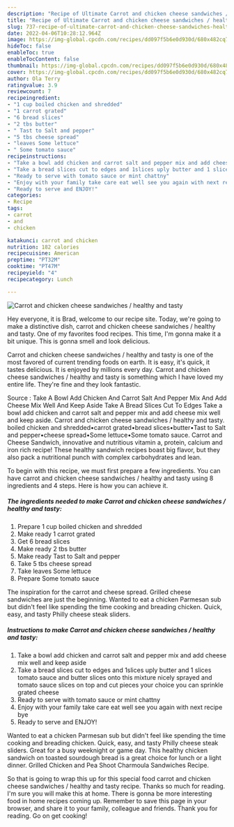 ```yaml
---
description: "Recipe of Ultimate Carrot and chicken cheese sandwiches / healthy and tasty"
title: "Recipe of Ultimate Carrot and chicken cheese sandwiches / healthy and tasty"
slug: 737-recipe-of-ultimate-carrot-and-chicken-cheese-sandwiches-healthy-and-tasty
date: 2022-04-06T10:28:12.964Z
image: https://img-global.cpcdn.com/recipes/dd097f5b6e0d930d/680x482cq70/carrot-and-chicken-cheese-sandwiches-healthy-and-tasty-recipe-main-photo.jpg
hideToc: false
enableToc: true
enableTocContent: false
thumbnail: https://img-global.cpcdn.com/recipes/dd097f5b6e0d930d/680x482cq70/carrot-and-chicken-cheese-sandwiches-healthy-and-tasty-recipe-main-photo.jpg
cover: https://img-global.cpcdn.com/recipes/dd097f5b6e0d930d/680x482cq70/carrot-and-chicken-cheese-sandwiches-healthy-and-tasty-recipe-main-photo.jpg
author: Ola Terry
ratingvalue: 3.9
reviewcount: 7
recipeingredient:
- "1 cup boiled chicken and shredded"
- "1 carrot grated"
- "6 bread slices"
- "2 tbs butter"
- " Tast to Salt and pepper"
- "5 tbs cheese spread"
- "leaves Some lettuce"
- " Some tomato sauce"
recipeinstructions:
- "Take a bowl add chicken and carrot salt and pepper mix and add cheese mix well and keep aside"
- "Take a bread slices cut to edges and 1slices uply butter and 1 slices tomato sauce and butter slices onto this mixture nicely sprayed and tomato sauce slices on top and cut pieces your choice you can sprinkle grated cheese"
- "Ready to serve with tomato sauce or mint chattny"
- "Enjoy with your family take care eat well see you again with next recipe bye"
- "Ready to serve and ENJOY!"
categories:
- Recipe
tags:
- carrot
- and
- chicken

katakunci: carrot and chicken 
nutrition: 182 calories
recipecuisine: American
preptime: "PT32M"
cooktime: "PT47M"
recipeyield: "4"
recipecategory: Lunch

---
```



![Carrot and chicken cheese sandwiches / healthy and tasty](https://img-global.cpcdn.com/recipes/dd097f5b6e0d930d/680x482cq70/carrot-and-chicken-cheese-sandwiches-healthy-and-tasty-recipe-main-photo.jpg)

Hey everyone, it is Brad, welcome to our recipe site. Today, we're going to make a distinctive dish, carrot and chicken cheese sandwiches / healthy and tasty. One of my favorites food recipes. This time, I'm gonna make it a bit unique. This is gonna smell and look delicious.

Carrot and chicken cheese sandwiches / healthy and tasty is one of the most favored of current trending foods on earth. It is easy, it's quick, it tastes delicious. It is enjoyed by millions every day. Carrot and chicken cheese sandwiches / healthy and tasty is something which I have loved my entire life. They're fine and they look fantastic.

Source : Take A Bowl Add Chicken And Carrot Salt And Pepper Mix And Add Cheese Mix Well And Keep Aside Take A Bread Slices Cut To Edges Take a bowl add chicken and carrot salt and pepper mix and add cheese mix well and keep aside. Carrot and chicken cheese sandwiches / healthy and tasty. boiled chicken and shredded•carrot grated•bread slices•butter•Tast to Salt and pepper•cheese spread•Some lettuce•Some tomato sauce. Carrot and Cheese Sandwich, innovative and nutritious vitamin a, protein, calcium and iron rich recipe! These healthy sandwich recipes boast big flavor, but they also pack a nutritional punch with complex carbohydrates and lean.


To begin with this recipe, we must first prepare a few ingredients. You can have carrot and chicken cheese sandwiches / healthy and tasty using 8 ingredients and 4 steps. Here is how you can achieve it.

<!--inarticleads1-->

##### The ingredients needed to make Carrot and chicken cheese sandwiches / healthy and tasty:

1. Prepare 1 cup boiled chicken and shredded
1. Make ready 1 carrot grated
1. Get 6 bread slices
1. Make ready 2 tbs butter
1. Make ready  Tast to Salt and pepper
1. Take 5 tbs cheese spread
1. Take leaves Some lettuce
1. Prepare  Some tomato sauce


The inspiration for the carrot and cheese spread. Grilled cheese sandwiches are just the beginning. Wanted to eat a chicken Parmesan sub but didn&#39;t feel like spending the time cooking and breading chicken. Quick, easy, and tasty Philly cheese steak sliders. 

<!--inarticleads2-->

##### Instructions to make Carrot and chicken cheese sandwiches / healthy and tasty:

1. Take a bowl add chicken and carrot salt and pepper mix and add cheese mix well and keep aside
1. Take a bread slices cut to edges and 1slices uply butter and 1 slices tomato sauce and butter slices onto this mixture nicely sprayed and tomato sauce slices on top and cut pieces your choice you can sprinkle grated cheese
1. Ready to serve with tomato sauce or mint chattny
1. Enjoy with your family take care eat well see you again with next recipe bye
1. Ready to serve and ENJOY!

Wanted to eat a chicken Parmesan sub but didn&#39;t feel like spending the time cooking and breading chicken. Quick, easy, and tasty Philly cheese steak sliders. Great for a busy weeknight or game day. This healthy chicken sandwich on toasted sourdough bread is a great choice for lunch or a light dinner. Grilled Chicken and Pea Shoot Charmoula Sandwiches Recipe. 

So that is going to wrap this up for this special food carrot and chicken cheese sandwiches / healthy and tasty recipe. Thanks so much for reading. I'm sure you will make this at home. There is gonna be more interesting food in home recipes coming up. Remember to save this page in your browser, and share it to your family, colleague and friends. Thank you for reading. Go on get cooking!
